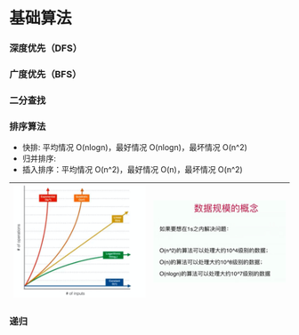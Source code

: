 # 基础算法

### 深度优先（DFS）
### 广度优先（BFS）
### 二分查找
### 排序算法
- 快排: 平均情况 O(nlogn)，最好情况 O(nlogn)，最坏情况 O(n^2)
- 归并排序: 
- 插入排序：平均情况 O(n^2)，最好情况 O(n)，最坏情况 O(n^2)  

![时间复杂度关系](../../data_sturcture/data_structure_graphs/各个时间复杂度关系.png) |![数据规模的概念](../../data_sturcture/data_structure_graphs/数据规模.png)
---|---
  
### 递归